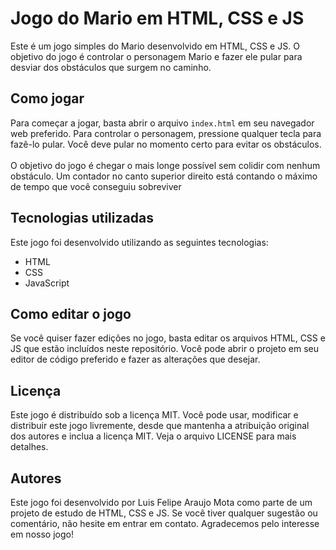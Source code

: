 # Jogo do Mario em HTML, CSS e JS
Este é um jogo simples do Mario desenvolvido em HTML, CSS e JS. O objetivo do jogo é controlar o personagem Mario e fazer ele pular para desviar dos obstáculos que surgem no caminho.

## Como jogar
Para começar a jogar, basta abrir o arquivo `index.html` em seu navegador web preferido. Para controlar o personagem, pressione qualquer tecla para fazê-lo pular. Você deve pular no momento certo para evitar os obstáculos.
<br><br>
O objetivo do jogo é chegar o mais longe possível sem colidir com nenhum obstáculo. Um contador no canto superior direito está contando o máximo de tempo que você conseguiu sobreviver

## Tecnologias utilizadas
Este jogo foi desenvolvido utilizando as seguintes tecnologias:
<br>

* HTML
* CSS
* JavaScript

## Como editar o jogo

Se você quiser fazer edições no jogo, basta editar os arquivos HTML, CSS e JS que estão incluídos neste repositório. Você pode abrir o projeto em seu editor de código preferido e fazer as alterações que desejar.

## Licença
Este jogo é distribuído sob a licença MIT. Você pode usar, modificar e distribuir este jogo livremente, desde que mantenha a atribuição original dos autores e inclua a licença MIT. Veja o arquivo LICENSE para mais detalhes.

## Autores
Este jogo foi desenvolvido por Luis Felipe Araujo Mota como parte de um projeto de estudo de HTML, CSS e JS. Se você tiver qualquer sugestão ou comentário, não hesite em entrar em contato. Agradecemos pelo interesse em nosso jogo!

